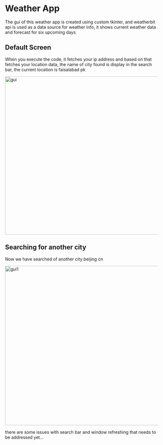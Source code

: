 # Weather App
The gui of this weather app is created using custom tkinter, and weatherbit api is used as a data source for weather info, it shows current weather data and forecast for six upcoming days

## Default Screen
When you execute the code, it fetches your ip address and based on that fetches your location data, the name of city found is display in the search bar, the current location is faisalabad pk

<img width="521" alt="gui" src="https://github.com/slightpreference/Weather-App/assets/117043200/b40b448c-ba4f-434d-8a78-da80677894a4">

## Searching for another city
Now we have searched of another city beijing cn

<img width="525" alt="gui1" src="https://github.com/slightpreference/Weather-App/assets/117043200/91d1ebe7-721a-4fa8-ac2a-65aea216c3e9">

there are some issues with search bar and window refreshing that needs to be addressed yet...
